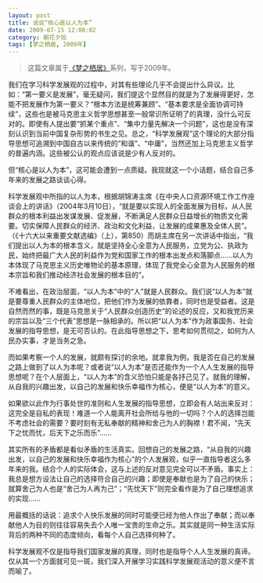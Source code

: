 ```yaml
---
layout: post
title: 说说“核心是以人为本”
date: 2009-07-15 12:00:02
category: 朝花夕拾
tags: [梦之栖居, 2009年]
---
```


> 这篇文章属于[《梦之栖居》](/posts/where-the-dreams-reside/)系列，写于2009年。
	
<!--more-->

我们在学习科学发展观的过程中，对其有些理论几乎不会提出什么异议。比如：“第一要义是发展”，毫无疑问，我们提这个显然目的就是为了发展得更好，怎能不把发展作为第一要义？“根本方法是统筹兼顾”、“基本要求是全面协调可持续”，这些也是被马克思主义哲学思想甚至一般常识所证明了的真理，没什么可反对的。即使有人提出要“抓某个重点”、“集中力量先解决一个问题”，这也是没有深刻认识到当前中国复杂形势的书生之见。总之，“科学发展观”这个理论的大部分指导思想可追溯到中国自古以来传统的“和谐”、“中庸”，当然还加上马克思主义哲学的普遍内涵。这些被公认的观点应该说是少有人反对的。

但“核心是以人为本”，这可能会遭到一点质疑。我现就这一个小话题，结合自己多年来的发展之路谈谈心得。

科学发展观中所指的以人为本，根据胡锦涛主席《在中央人口资源环境工作工作座谈会上的讲话》（2004年3月10日），“就是要以实现人的全面发展为目标，从人民群众的根本利益出发谋发展、促发展，不断满足人民群众日益增长的物质文化需要。切实保障人民群众的经济、政治和文化利益，让发展的成果惠及全体人民”。（《十六大以来重要文献选编》（上），第850）而胡主席在另一次讲话中指出，“我们提出以人为本的根本含义，就是坚持全心全意为人民服务，立党为公、执政为民，始终把最广大人民的利益作为党和国家工作的根本出发点和落脚点……以人为本体现了马克思主义历史唯物论的基本原理，体现了我党全心全意为人民服务的根本宗旨和我们推动经济社会发展的根本目的”。

不难看出，在政治层面，“以人为本”中的“人”就是人民群众。我们说“以人为本”就是要尊重人民群众的主体地位，把他们作为发展的依靠者，同时也是受益者。这是自然而然的事，既是马克思关于“人民群众创造历史”的论述的反应，又和我党历来的宗旨以及“三个代表”思想是一脉相承的。所以把“以人为本”作为政事国务、社会发展的指导思想，是无可否认的。在此指导思想之下，思考如何贯彻之，如何为人民办实事，才是当务之急。

而如果考察一个人的发展，就颇有探讨的余地。就拿我为例，我是否在自己的发展之路上做到了以人为本呢？或者说“以人为本”是否还能作为一个人人生发展的指导思想呢？在个人层面上，“以人为本”的含义恐怕只能是各抒己见了。就我的理解，从自我的兴趣出发，以自己的发展和快乐幸福作为核心，便是“以人为本”的意义。

如果欲以此作为行事处世的准则和人生发展的指导思想，立即会有人站出来反对：这完全是自私的表现！难道一个人能离开社会所给与他的一切吗？个人的选择岂能不考虑社会的需要？要时刻有无私奉献的精神和舍己为人的胸襟！君不闻，“先天下之忧而忧，后天下之乐而乐”……

其实所有的矛盾都是看似矛盾的生活真实。回想自己的发展之路，“从自我的兴趣出发，以自己的发展和快乐幸福作为核心”的个人发展观，似乎一直指导者这么多年来的我。结合个人的实际体会，这与上述的反对意见完全可以不矛盾。事实上：我总是想方设法让自己的选择符合自己的兴趣；即使是奉献也是为了自己的快乐；就算舍己为人也是“舍己为人再为己”；“先忧天下”则完全看作是为了自己理想追求的实现……

用最概括的话说：追求个人快乐发展的同时可能便已经为他人作出了奉献；而以奉献他人为目的则往往容易失去个人唯一宝贵的生命之乐。其实就是同一种生活实际背后的两种不同的态度倾向，看每个人自己选择何种了。

科学发展观不仅是指导我们国家发展的真理，同时也是指导个人人生发展的真谛。仅从其一个方面就可见一斑，我们深入开展学习实践科学发展观活动的意义便不言而喻了。